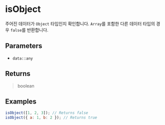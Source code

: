 # isObject <Badge type="tip" text="JavaScript" /><Badge type="info" text="Dart" />

주어진 데이터가 `Object` 타입인지 확인합니다. `Array`를 포함한 다른 데이터 타입의 경우 `false`를 반환합니다.

## Parameters

- `data::any`

## Returns

> boolean

## Examples

```javascript
isObject([1, 2, 3]); // Returns false
isObject({ a: 1, b: 2 }); // Returns true
```
